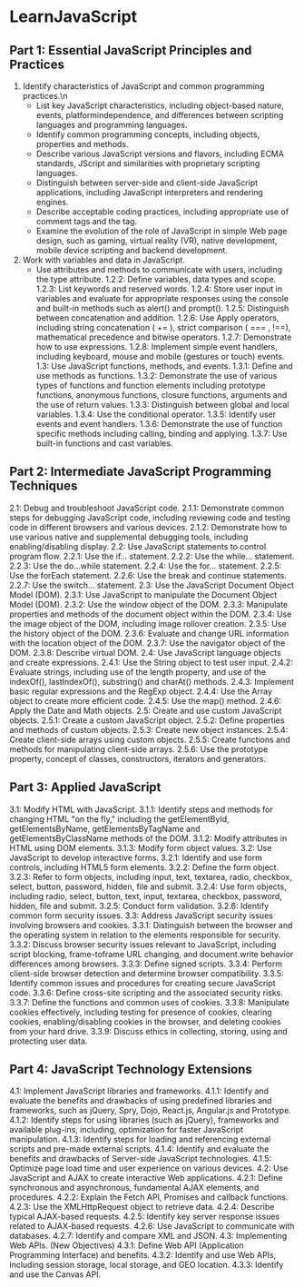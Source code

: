 # LearnJavaScript

## Part 1: Essential JavaScript Principles and Practices
1. Identify characteristics of JavaScript and common programming practices.\n
   - List key JavaScript characteristics, including object-based nature, events, platformindependence, and differences between scripting languages and programming languages.
   - Identify common programming concepts, including objects, properties and methods.
   - Describe various JavaScript versions and flavors, including ECMA standards, JScript and similarities with proprietary scripting languages.
   - Distinguish between server-side and client-side JavaScript applications, including JavaScript interpreters and rendering engines.
   - Describe acceptable coding practices, including appropriate use of comment tags and the <noscript> tag.
   - Examine the evolution of the role of JavaScript in simple Web page design, such as gaming, virtual reality (VR), native development, mobile device scripting and backend development.
2. Work with variables and data in JavaScript.
   - Use attributes and methods to communicate with users, including the type attribute.
1.2.2: Define variables, data types and scope.
1.2.3: List keywords and reserved words.
1.2.4: Store user input in variables and evaluate for appropriate responses using the console and built-in methods such as alert() and prompt().
1.2.5: Distinguish between concatenation and addition.
1.2.6: Use Apply operators, including string concatenation ( += ), strict comparison ( === , !==), mathematical precedence and bitwise operators.
1.2.7: Demonstrate how to use expressions.
1.2.8: Implement simple event handlers, including keyboard, mouse and mobile (gestures or touch) events.
1.3: Use JavaScript functions, methods, and events.
1.3.1: Define and use methods as functions.
1.3.2: Demonstrate the use of various types of functions and function elements including prototype functions, anonymous functions, closure functions, arguments and the use of return values.
1.3.3: Distinguish between global and local variables. 
1.3.4: Use the conditional operator.
1.3.5: Identify user events and event handlers.
1.3.6: Demonstrate the use of function specific methods including calling, binding and applying.
1.3.7: Use built-in functions and cast variables.

## Part 2: Intermediate JavaScript Programming Techniques

2.1: Debug and troubleshoot JavaScript code.
2.1.1: Demonstrate common steps for debugging JavaScript code, including reviewing code and testing code in different browsers and various devices.
2.1.2: Demonstrate how to use various native and supplemental debugging tools, including enabling/disabling display.
2.2: Use JavaScript statements to control program flow.
2.2.1: Use the if... statement.
2.2.2: Use the while... statement.
2.2.3: Use the do...while statement.
2.2.4: Use the for... statement.
2.2.5: Use the forEach statement.
2.2.6: Use the break and continue statements.
2.2.7: Use the switch... statement.
2.3: Use the JavaScript Document Object Model (DOM).
2.3.1: Use JavaScript to manipulate the Document Object Model (DOM).
2.3.2: Use the window object of the DOM.
2.3.3: Manipulate properties and methods of the document object within the DOM.
2.3.4: Use the image object of the DOM, including image rollover creation.
2.3.5: Use the history object of the DOM.
2.3.6: Evaluate and change URL information with the location object of the DOM.
2.3.7: Use the navigator object of the DOM.
2.3.8: Describe virtual DOM.
2.4: Use JavaScript language objects and create expressions.
2.4.1: Use the String object to test user input.
2.4.2: Evaluate strings, including use of the length property, and use of the indexOf(), lastIndexOf(), substring() and charAt() methods.
2.4.3: Implement basic regular expressions and the RegExp object.
2.4.4: Use the Array object to create more efficient code.
2.4.5: Use the map() method.
2.4.6: Apply the Date and Math objects.
2.5: Create and use custom JavaScript objects.
2.5.1: Create a custom JavaScript object.
2.5.2: Define properties and methods of custom objects.
2.5.3: Create new object instances.
2.5.4: Create client-side arrays using custom objects.
2.5.5: Create functions and methods for manipulating client-side arrays.
2.5.6: Use the prototype property, concept of classes, constructors, iterators and generators.

## Part 3: Applied JavaScript
3.1: Modify HTML with JavaScript.
3.1.1: Identify steps and methods for changing HTML "on the fly," including the getElementById, getElementsByName, getElementsByTagName and getElementsByClassName methods of the DOM.
3.1.2: Modify attributes in HTML using DOM elements.
3.1.3: Modify form object values.
3.2: Use JavaScript to develop interactive forms.
3.2.1: Identify and use form controls, including HTML5 form elements.
3.2.2: Define the form object.
3.2.3: Refer to form objects, including input, text, textarea, radio, checkbox, select, button, password, hidden, file and submit.
3.2.4: Use form objects, including radio, select, button, text, input, textarea, checkbox, password, hidden, file and submit. 
3.2.5: Conduct form validation.
3.2.6: Identify common form security issues.
3.3: Address JavaScript security issues involving browsers and cookies.
3.3.1: Distinguish between the browser and the operating system in relation to the elements responsible for security.
3.3.2: Discuss browser security issues relevant to JavaScript, including script blocking, frame-toframe URL changing, and document.write behavior differences among browsers.
3.3.3: Define signed scripts.
3.3.4: Perform client-side browser detection and determine browser compatibility.
3.3.5: Identify common issues and procedures for creating secure JavaScript code.
3.3.6: Define cross-site scripting and the associated security risks.
3.3.7: Define the functions and common uses of cookies.
3.3.8: Manipulate cookies effectively, including testing for presence of cookies, clearing cookies, enabling/disabling cookies in the browser, and deleting cookies from your hard drive.
3.3.9: Discuss ethics in collecting, storing, using and protecting user data.

## Part 4: JavaScript Technology Extensions
4.1: Implement JavaScript libraries and frameworks.
4.1.1: Identify and evaluate the benefits and drawbacks of using predefined libraries and frameworks, such as jQuery, Spry, Dojo, React.js, Angular.js and Prototype.
4.1.2: Identify steps for using libraries (such as jQuery), frameworks and available plug-ins, including, optimization for faster JavaScript manipulation.
4.1.3: Identify steps for loading and referencing external scripts and pre-made external scripts.
4.1.4: Identify and evaluate the benefits and drawbacks of Server-side JavaScript technologies.
4.1.5: Optimize page load time and user experience on various devices.
4.2: Use JavaScript and AJAX to create interactive Web applications.
4.2.1: Define synchronous and asynchronous, fundamental AJAX elements, and procedures.
4.2.2: Explain the Fetch API, Promises and callback functions.
4.2.3: Use the XMLHttpRequest object to retrieve data.
4.2.4: Describe typical AJAX-based requests.
4.2.5: Identify key server response issues related to AJAX-based requests.
4.2.6: Use JavaScript to communicate with databases.
4.2.7: Identify and compare XML and JSON.
4.3: Implementing Web APIs. (New Objectives)
4.3.1: Define Web API (Application Programming Interface) and benefits.
4.3.2: Identify and use Web APIs, including session storage, local storage, and GEO location.
4.3.3: Identify and use the Canvas API.